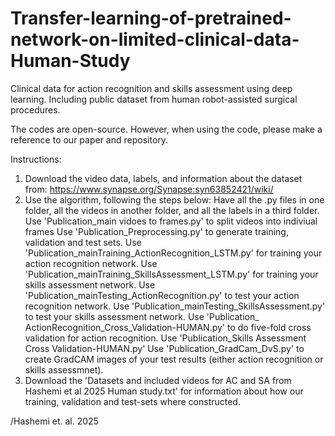 # Transfer-learning-of-pretrained-network-on-limited-clinical-data-Human-Study

Clinical data for action recognition and skills assessment using deep learning. Including public dataset from human robot-assisted surgical procedures.

The codes are open-source. However, when using the code, please make a reference to our paper and repository.

Instructions:

1) Download the video data, labels, and information about the dataset from: https://www.synapse.org/Synapse:syn63852421/wiki/
2) Use the algorithm, following the steps below: Have all the .py files in one folder, all the videos in another folder, and all the labels in a third folder.
   Use 'Publication_main vidoes to frames.py' to split videos into indiviual frames
   Use 'Publication_Preprocessing.py' to generate training, validation and test sets.
   Use 'Publication_mainTraining_ActionRecognition_LSTM.py' for training your action recognition network.
   Use 'Publication_mainTraining_SkillsAssessment_LSTM.py' for training your skills assessment network.
   Use 'Publication_mainTesting_ActionRecognition.py' to test your action recognition network.
   Use 'Publication_mainTesting_SkillsAssessment.py' to test your skills assessment network.
   Use 'Publication_ ActionRecognition_Cross_Validation-HUMAN.py' to do five-fold cross validation for action recognition.
   Use 'Publication_Skills Assessment Cross Validation-HUMAN.py'
   Use 'Publication_GradCam_DvS.py' to create GradCAM images of your test results (either action recognition or skills assessmnet).
4) Download the 'Datasets and included videos for AC and SA from Hashemi et al 2025 Human study.txt' for information about how our training, validation and test-sets where constructed.

/Hashemi et. al. 2025
